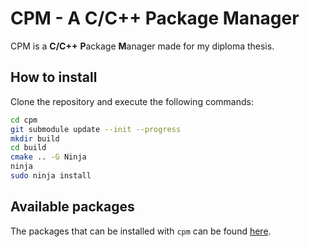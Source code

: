 # CPM - A C/C++ Package Manager

CPM is a **C/C++** **P**ackage **M**anager made for my diploma thesis.

## How to install

Clone the repository and execute the following commands:

```sh
cd cpm
git submodule update --init --progress
mkdir build
cd build
cmake .. -G Ninja
ninja
sudo ninja install
```

## Available packages

The packages that can be installed with `cpm` can be found [here](https://github.com/orgs/cpm-examples/repositories).
